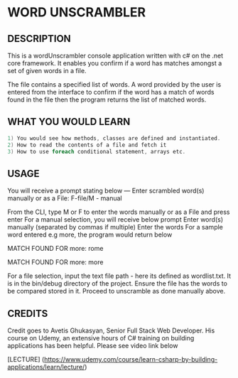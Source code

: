 # WORD UNSCRAMBLER


## DESCRIPTION

This is a wordUnscrambler console application written with c# on the .net core framework.
It enables you confirm if a word has matches amongst a set of given words in a file.

The file contains a specified list of words. A word provided by the user is entered from the interface to confirm if the word has a match of words found in the file then the program returns the list of matched words.

## WHAT YOU WOULD LEARN

```C#
1) You would see how methods, classes are defined and instantiated.
2) How to read the contents of a file and fetch it
3) How to use foreach conditional statement, arrays etc.
```

## USAGE

You will receive a prompt stating below —
Enter scrambled word(s) manually or as a File: F-file/M - manual

From the CLI, type M or F to enter the words manually or as a File and press enter
For a manual selection, you will receive below prompt
Enter word(s) manually (separated by commas if multiple)
Enter the words 
For a sample word entered e.g more, the program would return below

MATCH FOUND FOR more: rome

MATCH FOUND FOR more: more

For a file selection, input the text file path - here its defined as wordlist.txt. It is in the bin/debug directory of the project. 
Ensure the file has the words to be compared stored in it. 
Proceed to unscramble as done manually above.


## CREDITS

Credit goes to Avetis Ghukasyan, Senior Full Stack Web Developer. His course on Udemy, an extensive hours of C# training on building applications has been helpful. Please see video link below

[LECTURE] (https://www.udemy.com/course/learn-csharp-by-building-applications/learn/lecture/)
